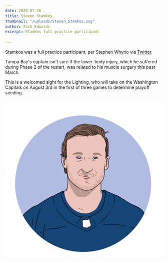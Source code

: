 ```yaml
---
date: 2020-07-26
title: Steven Stamkos
thumbnail: "/uploads/Steven_Stamkos.svg"
author: Zach Edwards
excerpt: Stamkos full practice participant

---
```

Stamkos was a full practice participant, per Stephen Whyno via <a href="https://twitter.com/SWhyno/status/1287856118618783746">Twitter</a>.

Tampa Bay's captain isn't sure if the lower-body injury, which he suffered during Phase 2 of the restart, was related to his muscle surgery this past March.

This is a welcomed sight for the Lighting, who will take on the Washington Capitals on August 3rd in the first of three games to determine playoff seeding.
 

![](/uploads/Steven_Stamkos.svg)